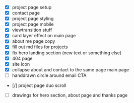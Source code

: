 - [x] project page setup
- [x] contact page
- [x] project page styling
- [x] project page mobile
- [x] viewtransition stuff
- [x] card layer effect on main page
- [x] about me page copy
- [x] fill out md files for projects
- [x] fix hero landing section (new text or something else)
- [x] 404 page
- [x] site icon
- [x] collapse about and contact to the same page main page
- [ ] handdrawn circle around email CTA
- [/] project page duo scroll
- [ ] drawings for hero section, about page and thanks page
